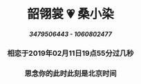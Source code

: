 # <center>韶翎裳 💗 桑小染</center>
##### <center>3479506443 - 1060802477</center>
### <center>相恋于2019年02月11日19点55分过几秒</center>
### <center>思念你的此时此刻是北京时间<center>
<center>
<html>
<head>
<meta charset="utf-8">
<title>js setInterVal()实时显示时间、日期</title>
<script>
window.onload = displayDate;	
function displayDate(){
	var date = new Date();
	var year = date.getFullYear();
	
var month = date.getMonth()+1;
month = ((month < 10)?"0":"") + month;
var day = date.getDate();
day = ((day < 10)?"0":"") + day;
var hours = date.getHours();
hours = ((hours < 10)?"0":"") + hours;
var minutes  = date.getMinutes();
minutes = ((minutes < 10)?"0":"") + minutes;
var seconds = date.getSeconds();
seconds = ((seconds<10)?"0":"") + seconds;
	
var a = new Array("日","一","二","三","四","五","六");
var day1 = date.getDay();
day1 = "星期" + a[day1];
	
var currenttime = year + "年" + month + "月" + day + "日 " + hours + ":" + minutes + ":" + seconds + " " + day1;document.getElementById("demo").innerHTML = currenttime;
	
}
var  timer = window.setInterval(displayDate,1000);

	
</body>
</html>
</center>
